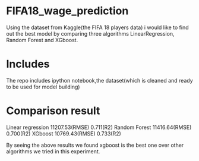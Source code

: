 # FIFA18_wage_prediction
Using the dataset from Kaggle(the FIFA 18 players data) i would like to find out the best model by comparing three algorithms LinearRegression, Random Forest and XGboost.

# Includes
The repo includes ipython notebook,the dataset(which is cleaned and ready to be used for model building)

# Comparison result

Linear regression       11207.53(RMSE)    0.711(R2)
Random Forest           11416.64(RMSE)    0.700(R2)
XGboost                 10769.43(RMSE)    0.733(R2)

By seeing the above results we found xgboost is the best one over other algorithms we tried in this experiment.

